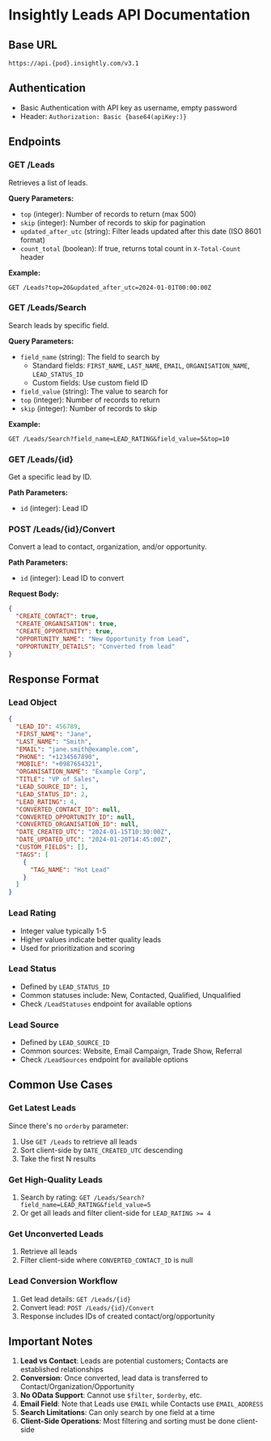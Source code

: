 # Insightly Leads API Documentation

## Base URL
`https://api.{pod}.insightly.com/v3.1`

## Authentication
- Basic Authentication with API key as username, empty password
- Header: `Authorization: Basic {base64(apiKey:)}`

## Endpoints

### GET /Leads
Retrieves a list of leads.

**Query Parameters:**
- `top` (integer): Number of records to return (max 500)
- `skip` (integer): Number of records to skip for pagination
- `updated_after_utc` (string): Filter leads updated after this date (ISO 8601 format)
- `count_total` (boolean): If true, returns total count in `X-Total-Count` header

**Example:**
```
GET /Leads?top=20&updated_after_utc=2024-01-01T00:00:00Z
```

### GET /Leads/Search
Search leads by specific field.

**Query Parameters:**
- `field_name` (string): The field to search by
  - Standard fields: `FIRST_NAME`, `LAST_NAME`, `EMAIL`, `ORGANISATION_NAME`, `LEAD_STATUS_ID`
  - Custom fields: Use custom field ID
- `field_value` (string): The value to search for
- `top` (integer): Number of records to return
- `skip` (integer): Number of records to skip

**Example:**
```
GET /Leads/Search?field_name=LEAD_RATING&field_value=5&top=10
```

### GET /Leads/{id}
Get a specific lead by ID.

**Path Parameters:**
- `id` (integer): Lead ID

### POST /Leads/{id}/Convert
Convert a lead to contact, organization, and/or opportunity.

**Path Parameters:**
- `id` (integer): Lead ID to convert

**Request Body:**
```json
{
  "CREATE_CONTACT": true,
  "CREATE_ORGANISATION": true,
  "CREATE_OPPORTUNITY": true,
  "OPPORTUNITY_NAME": "New Opportunity from Lead",
  "OPPORTUNITY_DETAILS": "Converted from lead"
}
```

## Response Format

### Lead Object
```json
{
  "LEAD_ID": 456789,
  "FIRST_NAME": "Jane",
  "LAST_NAME": "Smith",
  "EMAIL": "jane.smith@example.com",
  "PHONE": "+1234567890",
  "MOBILE": "+0987654321",
  "ORGANISATION_NAME": "Example Corp",
  "TITLE": "VP of Sales",
  "LEAD_SOURCE_ID": 1,
  "LEAD_STATUS_ID": 2,
  "LEAD_RATING": 4,
  "CONVERTED_CONTACT_ID": null,
  "CONVERTED_OPPORTUNITY_ID": null,
  "CONVERTED_ORGANISATION_ID": null,
  "DATE_CREATED_UTC": "2024-01-15T10:30:00Z",
  "DATE_UPDATED_UTC": "2024-01-20T14:45:00Z",
  "CUSTOM_FIELDS": [],
  "TAGS": [
    {
      "TAG_NAME": "Hot Lead"
    }
  ]
}
```

### Lead Rating
- Integer value typically 1-5
- Higher values indicate better quality leads
- Used for prioritization and scoring

### Lead Status
- Defined by `LEAD_STATUS_ID`
- Common statuses include: New, Contacted, Qualified, Unqualified
- Check `/LeadStatuses` endpoint for available options

### Lead Source
- Defined by `LEAD_SOURCE_ID`
- Common sources: Website, Email Campaign, Trade Show, Referral
- Check `/LeadSources` endpoint for available options

## Common Use Cases

### Get Latest Leads
Since there's no `orderby` parameter:
1. Use `GET /Leads` to retrieve all leads
2. Sort client-side by `DATE_CREATED_UTC` descending
3. Take the first N results

### Get High-Quality Leads
1. Search by rating: `GET /Leads/Search?field_name=LEAD_RATING&field_value=5`
2. Or get all leads and filter client-side for `LEAD_RATING >= 4`

### Get Unconverted Leads
1. Retrieve all leads
2. Filter client-side where `CONVERTED_CONTACT_ID` is null

### Lead Conversion Workflow
1. Get lead details: `GET /Leads/{id}`
2. Convert lead: `POST /Leads/{id}/Convert`
3. Response includes IDs of created contact/org/opportunity

## Important Notes

1. **Lead vs Contact**: Leads are potential customers; Contacts are established relationships
2. **Conversion**: Once converted, lead data is transferred to Contact/Organization/Opportunity
3. **No OData Support**: Cannot use `$filter`, `$orderby`, etc.
4. **Email Field**: Note that Leads use `EMAIL` while Contacts use `EMAIL_ADDRESS`
5. **Search Limitations**: Can only search by one field at a time
6. **Client-Side Operations**: Most filtering and sorting must be done client-side